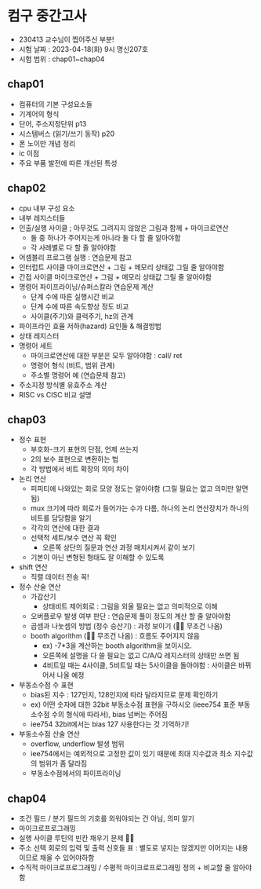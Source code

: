 # 컴구 중간고사 
- 230413 교수님이 찝어주신 부분!
- 시험 날짜 : 2023-04-18(화) 9시 명신207호
- 시험 범위 : chap01~chap04


## chap01
- 컴퓨터의 기본 구성요소들
- 기계어의 형식
- 단어, 주소지정단위 p13
- 시스템버스 (읽기/쓰기 동작) p20
- 폰 노이만 개념 정리
- ic 이점
- 주요 부품 발전에 따른 개선된 특성

## chap02
- cpu 내부 구성 요소
- 내부 레지스터들
- 인출/실행 사이클 ; 아무것도 그려지지 않않은 그림과 함께 + 마이크로연산
	- 둘 중 하나가 주어지는게 아니라 둘 다 할 줄 알아야함
	- 각 사례별로 다 할 줄 알아야함
- 어셈블리 프로그램 실행 : 연습문제 참고
- 인터럽트 사이클 마이크로연산 + 그림 + 메모리 상태값 그릴 줄 알아야함 
- 간접 사이클 마이크로연산 + 그림 + 메모리 상태값 그릴 줄 알아야함
- 명령어 파이프라이닝/슈퍼스칼라 연습문제 계산
	- 단계 수에 따른 실행시간 비교
	- 단계 수에 따른 속도향상 정도 비교
	- 사이클(주기)와 클럭주기, hz의 관계
- 파이프라인 효율 저하(hazard) 요인들 & 해결방법
- 상태 레지스터
- 명령어 세트
	- 마이크로연산에 대한 부분은 모두 알아야함 : call/ ret
	- 명령어 형식 (비트, 범위 관계)
	- 주소별 명령어 예 (연습문제 참고)
- 주소지정 방식별 유효주소 계산
- RISC vs CISC 비교 설명

## chap03
- 정수 표현
    - 부호화-크기 표현의 단점, 언제 쓰는지
    - 2의 보수 표현으로 변환하는 법
    - 각 방법에서 비트 확장의 의미 차이
- 논리 연산
    - 피피티에 나와있는 회로 모양 정도는 알아야함 (그릴 필요는 없고 의미만 알면 됨)
    - mux 크기에 따라 회로가 들어가는 수가 다름, 하나의 논리 연산장치가 하나의 비트를 담당함을 알기
    - 각각의 연산에 대한 결과
    - 선택적 세트/보수 연산 꼭 확인
        - 오른쪽 상단의 질문과 연산 과정 매치시켜서 같이 보기
    - 기본이 아닌 변형된 형태도 잘 이해할 수 있도록
- shift 연산
    - 직렬 데이터 전송 꼭!
- 정수 산술 연산
    - 가감산기
        - 상태비트 제어회로 : 그림을 외울 필요는 없고 의미적으로 이해
    - 오버플로우 발생 여부 판단 : 연습문제 풀이 정도의 계산 할 줄 알아야함
    - 곱셈과 나눗셈의 방법 (정수 승산기) : 과정 보이기 (🧨🧨 무조건 나옴)
    - booth algorithm (🧨🧨 무조건 나옴) : 흐름도 주어지지 않음
        - ex) -7*3을 계산하는 booth algorithm을 보이시오.
        - 오른쪽에 설명을 다 쓸 필요는 없고 C/A/Q 레지스터의 상태만 쓰면 됨
        - 4비트일 때는 4사이클, 5비트일 때는 5사이클을 돌아야함 : 사이클은 바뀌어서 나올 예정
- 부동소수점 수 표현
    - bias된 지수 : 127인지, 128인지에 따라 달라지므로 문제 확인하기
    - ex) 어떤 숫자에 대한 32bit 부동소수점 표현을 구하시오 (ieee754 표준 부동소수점 수의 형식에 따라서), bias 넘버는 주어짐
    - iee754 32bit에서는 bias 127 사용한다는 것 기억하기!
- 부동소수점 산술 연산
    - overflow, underflow 발생 범위
    - iee754에서는 예외적으로 고정한 값이 있기 때문에 최대 지수값과 최소 지수값의 범위가 좀 달라짐
    - 부동소수점에서의 파이프라이닝

## chap04
- 조건 필드 / 분기 필드의 기호를 외워야되는 건 아님, 의미 알기
- 마이크로프로그래밍 
- 실행 사이클 루틴의 빈칸 채우기 문제 🧨🧨
- 주소 선택 회로의 입력 및 출력 신호들 표 : 별도로 넣지는 않겠지만 이어지는 내용이므로 채울 수 있어야하함
- 수직적 마이크로프로그래밍 / 수평적 마이크로프로그래밍 정의 + 비교할 줄 알아야함
